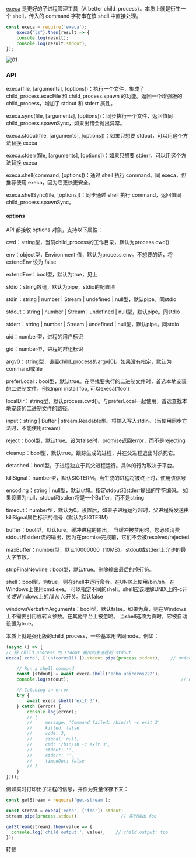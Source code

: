 [execa](https://github.com/sindresorhus/execa) 是更好的子进程管理工具（A better child_process）。本质上就是衍生一个 shell，传入的 command 字符串在该 shell 中直接处理。

```js
const execa = require('execa');
    execa("ls").then(result => {
    console.log(result);
    console.log(result.stdout);
});
```

![01](http://image.newarea.site/20230719/15.png)

### API

execa(file, [arguments], [options])：执行一个文件，集成了 child_process.execFile 和 child_process.spawn 的功能。返回一个增强版的 child_process，增加了 stdout 和 stderr 属性。

execa.sync(file, [arguments], [options])：同步执行一个文件，返回值同 child_process.spawnSync，如果出错会抛出异常。

execa.stdout(file, [arguments], [options])：如果只想要 stdout，可以用这个方法替换 execa

execa.stderr(file, [arguments], [options])：如果只想要 stderr，可以用这个方法替换 execa

execa.shell(command, [options])：通过 shell 执行 command。同 execa，但推荐使用 execa，因为它更快更安全。

execa.shellSync(file, [options])：同步通过 shell 执行 command，返回值同 child_process.spawnSync。

#### options

API 都接收 options 对象，支持以下属性：

cwd：string型，当前child_process的工作目录，默认为process.cwd()

env：object型，Environment 值，默认为process.env。不想要的话，将 extendEnv 设为 false

extendEnv：bool型，默认为true，见上

stdio：string数组，默认为pipe，stdio的配置项

stdin：string | number | Stream | undefined | null型，默认pipe。同stdio

stdout：string | number | Stream | undefined | null型，默认pipe。同stdio

stderr：string | number | Stream | undefined | null型，默认pipe。同stdio

uid：number型，进程的用户标识

gid：number型，进程的群组标识

argv0：string型，设置child_process的argv[0]。如果没有指定，默认为command或file

preferLocal：bool型，默认true。在寻找要执行的二进制文件时，首选本地安装的二进制文件，例如npm install foo, 可以execa('foo')

localDir：string型，默认process.cwd()。与preferLocal一起使用，首选查找本地安装的二进制文件的路径。

input：string | Buffer | stream.Readable型。将输入写入stdin。（当使用同步方法时，不能使用stream）

reject：bool型，默认true。设为false时，promise返回error，而不是rejecting

cleanup：bool型，默认true。跟踪生成的进程，并在父进程退出时杀死它。

detached：bool型，子进程独立于其父进程运行。具体的行为取决于平台。

killSignal：number型，默认SIGTERM。当生成的进程将被终止时，使用该信号

encoding：string | null型，默认utf8。指定stdout和stderr输出的字符编码。
如果设置为null，stdout和stderr将是一个Buffer，而不是string

timeout：number型，默认为0。设置后，如果子进程运行超时，父进程将发送由killSignal属性标识的信号（默认为SIGTERM）

buffer：bool型，默认ture。缓冲进程的输出，
当缓冲被禁用时，您必须消费stdout和stderr流的输出，因为在promise完成前，它们不会被resolved/rejected

maxBuffer：number型，默认10000000（10MB）。stdout或stderr上允许的最大字节数。

stripFinalNewline：bool型，默认true。删除输出最后的换行符。

shell：bool型，为true，则在shell中运行命令。在UNIX上使用/bin/sh，在Windows上使用cmd.exe。
可以指定不同的shell。shell应该理解UNIX上的-c开关或Windows上的/d /s /c开关。默认false

windowsVerbatimArguments：bool型，默认false。如果为真，则在Windows上不需要引用或转义参数。在其他平台上被忽略。
当shell选项为真时，它被自动设置为true。

本质上就是强化版的child_process，一些基本用法同node。例如：

```js
(async () => {
// 将 child_process 的 stdout 输出到主进程的 stdout
execa('echo', ['unicorns111']).stdout.pipe(process.stdout);    // unicorns111

    // Run a shell command
    const {stdout} = await execa.shell('echo unicorns222');
    console.log(stdout);                                           // unicorns222

    // Catching an error
    try {
        await execa.shell('exit 3');
    } catch (error) {
        console.log(error);
        // {
        //     message: 'Command failed: /bin/sh -c exit 3'
        //     killed: false,
        //     code: 3,
        //     signal: null,
        //     cmd: '/bin/sh -c exit 3',
        //     stdout: '',
        //     stderr: '',
        //     timedOut: false
        // }
    }
})();
```

例如实时打印出子进程的信息，并作为变量保存下来：

```js
const getStream = require('get-stream');

const stream = execa('echo', ['foo']).stdout;
stream.pipe(process.stdout);                // 实时输出 foo

getStream(stream).then(value => {
  console.log('child output:', value);    // child output: foo
});
```

[转载](https://zxljack.com/2019/02/execa/)

